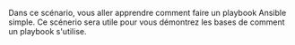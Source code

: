 Dans ce scénario, vous aller apprendre comment faire un playbook Ansible simple. Ce scénerio sera utile pour vous démontrez les bases de comment un playbook s'utilise.
